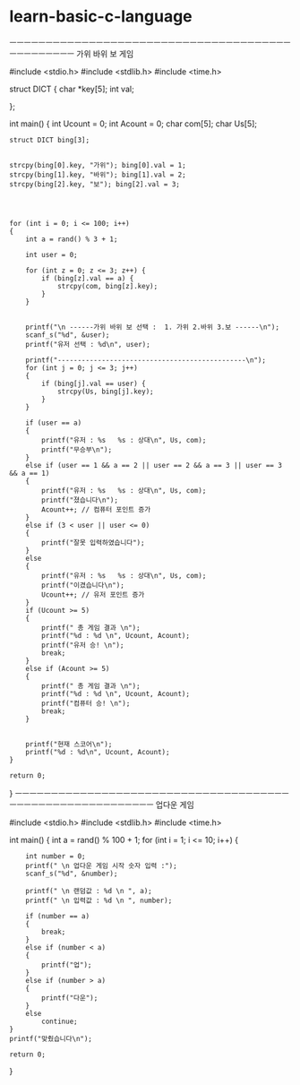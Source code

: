 # learn-basic-c-language
ㅡㅡㅡㅡㅡㅡㅡㅡㅡㅡㅡㅡㅡㅡㅡㅡㅡㅡㅡㅡㅡㅡㅡㅡㅡㅡㅡㅡㅡㅡㅡㅡㅡㅡㅡㅡㅡㅡㅡㅡㅡㅡㅡㅡㅡㅡㅡㅡ
가위 바위 보 게임

#include <stdio.h>
#include <stdlib.h>
#include <time.h>


struct DICT {
	char *key[5];
	int val;

};


int main()
{
	int Ucount = 0;
	int Acount = 0;
	char com[5];
	char Us[5];

	struct DICT bing[3];


	strcpy(bing[0].key, "가위"); bing[0].val = 1;
	strcpy(bing[1].key, "바위"); bing[1].val = 2;
	strcpy(bing[2].key, "보"); bing[2].val = 3;




	for (int i = 0; i <= 100; i++)
	{
		int a = rand() % 3 + 1;

		int user = 0;

		for (int z = 0; z <= 3; z++) {
			if (bing[z].val == a) {
				strcpy(com, bing[z].key);
			}
		}


		printf("\n ------가위 바위 보 선택 :  1. 가위 2.바위 3.보 ------\n");
		scanf_s("%d", &user);
		printf("유저 선택 : %d\n", user);

		printf("-----------------------------------------------\n");
		for (int j = 0; j <= 3; j++)
		{
			if (bing[j].val == user) {
				strcpy(Us, bing[j].key);
			}
		}

		if (user == a)
		{
			printf("유저 : %s   %s : 상대\n", Us, com);
			printf("무승부\n");
		}
		else if (user == 1 && a == 2 || user == 2 && a == 3 || user == 3 && a == 1)
		{
			printf("유저 : %s   %s : 상대\n", Us, com);
			printf("졌습니다\n");
			Acount++; // 컴퓨터 포인트 증가
		}
		else if (3 < user || user <= 0)
		{
			printf("잘못 입력하였습니다");
		}
		else
		{
			printf("유저 : %s   %s : 상대\n", Us, com);
			printf("이겼습니다\n");
			Ucount++; // 유저 포인트 증가
		}
		if (Ucount >= 5)
		{
			printf(" 총 게임 결과 \n");
			printf("%d : %d \n", Ucount, Acount);
			printf("유저 승! \n");
			break;
		}
		else if (Acount >= 5)
		{
			printf(" 총 게임 결과 \n");
			printf("%d : %d \n", Ucount, Acount);
			printf("컴퓨터 승! \n");
			break;
		}


		printf("현재 스코어\n");
		printf("%d : %d\n", Ucount, Acount);
	}

	return 0;
}
ㅡㅡㅡㅡㅡㅡㅡㅡㅡㅡㅡㅡㅡㅡㅡㅡㅡㅡㅡㅡㅡㅡㅡㅡㅡㅡㅡㅡㅡㅡㅡㅡㅡㅡㅡㅡㅡㅡㅡㅡㅡㅡㅡㅡㅡㅡㅡㅡㅡㅡㅡㅡㅡㅡㅡㅡㅡㅡ
업다운 게임

#include <stdio.h>
#include <stdlib.h>
#include <time.h>

int main()
{
    int a = rand() % 100 + 1;
    for (int i = 1; i <= 10; i++)
    {

        int number = 0;
        printf(" \n 업다운 게임 시작 숫자 입력 :");
        scanf_s("%d", &number);

        printf(" \n 랜덤값 : %d \n ", a);
        printf(" \n 입력값 : %d \n ", number);

        if (number == a)
        {
            break;
        }
        else if (number < a)
        {
            printf("업");
        }
        else if (number > a)
        {
            printf("다운");
        }
        else
            continue;
    }
    printf("맞췄습니다\n");

    return 0;
}
